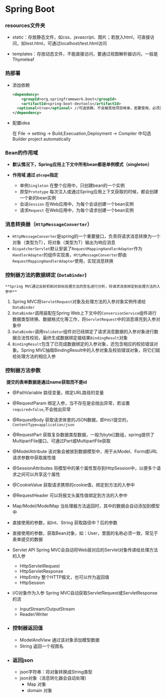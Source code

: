 # Spring Boot

### resources文件夹

- static：存放静态文件，如css、javascript、图片；若放入html，可直接访问，如test.html，可通过localhost/test.html访问

- templates：存放动态文件，不能直接访问，要通过视图解析器访问，一般是Thymeleaf

  

### 热部署

- 添加依赖

  ```xml
  <dependency>
      <groupId>org.springframework.boot</groupId>
      <artifactId>spring-boot-devtools</artifactId>
  	<optional>true</optional> //可选依赖，不会被其他项目继承，若要使用，必须显示声明使用
  </dependency>
  ```

- 配置idea

  在 File -> setting -> Build,Execuation,Deployment -> Compiler 中勾选 Builder project automatically
  



 ### Bean的作用域

  - **默认情况下，Spring应用上下文中所有bean都是单例模式（singleton）**

  - **作用域  通过 `@Scope`指定** 

      - 单例`Singleton` 在整个应用中，只创建bean的一个实例
      - 原型`Prototype` 每次注入或通过Spring应用上下文获取的时候，都会创建一个新的bean实例
      - 会话`Session` 在Web应用中，为每个会话创建一个bean实例
      - 请求`Request` 在Web应用中，为每个请求创建一个bean实例
    
    

### 消息转换器（`HttpMessageConverter`）

  - `HttpMessageConverter`是spring的一个重要接口，负责将请求消息转换为一个对象（类型为T），将对象（类型为T）输出为响应消息
  - `DispatcherServlet`默认安装了`RequestMappingHandlerAdapter`作为`HandlerAdapter`的组件实现类，`HttpMessageConverter`即由`RequestMappingHandlerAdapter`使用，实现消息转换

  

### 控制器方法的数据绑定 (`DataBinder`)

    **Spring MVC通过反射机制对目标处理方法的签名进行分析，将请求消息绑定到处理方法的入参中**

  1. Spring MVC将`ServletRequest`对象及处理方法的入参对象实例传递给`DataBinder`
  2. `DataBinder`调用装配在Spring Web上下文中的`ConversionService`组件进行数据类型转换、数据格式化等工作，将`ServletRequest`中的消息填充到入参对象中
  3. `DataBinder`调用`Validator`组件对已经绑定了请求消息数据的入参对象进行数据合法性校验，最终生成数据绑定接结果`BindingResult`对象
  4. `BindingResult`包含了已完成数据绑定的入参对象，还包含相应的校验错误对象。Spring MVC抽取BindingResult中的入参对象及校验错误对象，将它们赋给处理方法的相应入参

  

 ### 控制器方法参数

  ​		**提交的表单数据是通过name获取而不是id**

  - @PathVariable    路径变量，绑定URL路径的变量

  - @RequestParam    绑定入参，当不存在是会抛出异常，若设置`required=false`,不会抛出异常

  - @RequestBody    获取请求体里的JSON数据，即`POST`提交的，`ContentType=application/json`

  - @RequestPart     获取复杂数据类型数据，一般为byte[]数组，spring提供了MultipartFile接口，可通过Part或MultipartFile获取

  - @ModelAttribute    该对象会被放到数据模型中，用于从Model、Form或URL请求参数中获取属性值

  - @SessionAttributes     将模型中的某个属性暂存到HttpSession中，以便多个请求之间可以共享这个属性

  - @CookieValue     获取请求携带的cookie值，绑定到方法的入参中

  - @RequestHeader   可以将报文头属性值绑定到方法的入参中

  - Map/Model/ModelMap    当处理器方法返回时，其中的数据会自动添加到模型中

  - 直接使用的参数，如int、String   获取路径中？后的参数

  - 直接使用的参数，获取Bean对象，如：User，里面的名称必须一致，常见于表单提交的数据   

  - Servlet API     Spring MVC会自动将Web层对应的Servlet对象传递给处理方法的入参

    - HttpServletRequest 
    - HttpServletResponse
    - HttpEntity     整个HTTP报文，也可以作为返回值
    - HttpSession

  - I/O对象作为入参    Spring MVC自动获取ServletRequest或ServletResponse的流

    - InputStream/OutputStream
    - Reader/Writer

    

- ### 控制器返回值

  - ModelAndView     通过该对象添加模型数据
  - String                     返回一个视图名



- ### 返回json
  
  - json字符串：将对象转换成String类型
  - json对象（消息转化器会自动处理）
    - Map 对象
    - domain 对象


